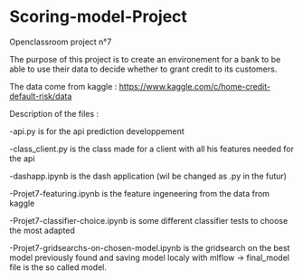 ﻿# Scoring-model-Project
Openclassroom project n°7

The purpose of this project is to create an environement for a bank to be able to use their data to decide whether to grant credit to its customers.

The data come from kaggle : https://www.kaggle.com/c/home-credit-default-risk/data

Description of the files :

-api.py 
is for the api prediction developpement

-class_client.py 
is the class made for a client with all his features needed for the api

-dashapp.ipynb
is the dash application (wil be changed as .py in the futur)

-Projet7-featuring.ipynb 
is the feature ingeneering from the data from kaggle

-Projet7-classifier-choice.ipynb
is some different classifier tests to choose the most adapted

-Projet7-gridsearchs-on-chosen-model.ipynb 
is the gridsearch on the best model previously found and saving model localy with mlflow
-> final_model file is the so called model.